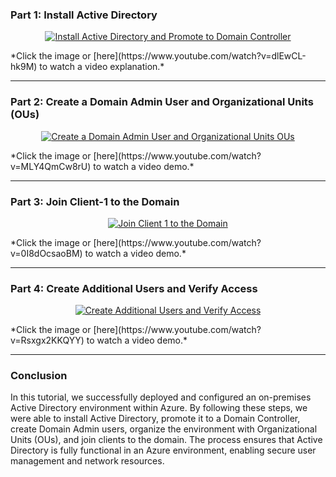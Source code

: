 ### Part 1: Install Active Directory
<p align="center">
  <a href="https://www.youtube.com/watch?v=dlEwCL-hk9M">
    <img src="https://img.youtube.com/vi/dlEwCL-hk9M/0.jpg" alt="Install Active Directory and Promote to Domain Controller"/>
  </a>
</p>
*Click the image or [here](https://www.youtube.com/watch?v=dlEwCL-hk9M) to watch a video explanation.*

---

### Part 2: Create a Domain Admin User and Organizational Units (OUs)
<p align="center">
  <a href="https://www.youtube.com/watch?v=MLY4QmCw8rU">
    <img src="https://img.youtube.com/vi/MLY4QmCw8rU/0.jpg" alt="Create a Domain Admin User and Organizational Units OUs"/>
  </a>
</p>
*Click the image or [here](https://www.youtube.com/watch?v=MLY4QmCw8rU) to watch a video demo.*
  

---

### Part 3: Join Client-1 to the Domain
<p align="center">
  <a href="https://www.youtube.com/watch?v=0I8dOcsaoBM">
    <img src="https://img.youtube.com/vi/0I8dOcsaoBM/0.jpg" alt="Join Client 1 to the Domain"/>
  </a>
</p>
 *Click the image or [here](https://www.youtube.com/watch?v=0I8dOcsaoBM) to watch a video demo.*

---

### Part 4: Create Additional Users and Verify Access
<p align="center">
  <a href="https://www.youtube.com/watch?v=Rsxgx2KKQYY">
    <img src="https://img.youtube.com/vi/Rsxgx2KKQYY/0.jpg" alt="Create Additional Users and Verify Access"/>
  </a>
</p> 
*Click the image or [here](https://www.youtube.com/watch?v=Rsxgx2KKQYY) to watch a video demo.*


---

### Conclusion

In this tutorial, we successfully deployed and configured an on-premises Active Directory environment within Azure. By following these steps, we were able to install Active Directory, promote it to a Domain Controller, create Domain Admin users, organize the environment with Organizational Units (OUs), and join clients to the domain. The process ensures that Active Directory is fully functional in an Azure environment, enabling secure user management and network resources.
